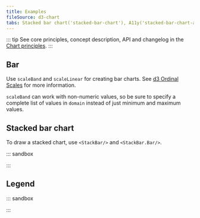 ```yaml
---
title: Examples
fileSource: d3-chart
tabs: Stacked bar chart('stacked-bar-chart'), A11y('stacked-bar-chart-a11y'), API('stacked-bar-chart-api'), Examples('stacked-bar-chart-d3-code'), Changelog('d3-chart-changelog')
---
```


::: tip
See core principles, concept description, API and changelog in the [Chart principles](/data-display/d3-chart/).
:::

## Bar

Use `scaleBand` and `scaleLinear` for creating bar charts. See [d3 Ordinal Scales](https://github.com/d3/d3-scale#ordinal-scales) for more information.

`scaleBand` can work with non-numeric values, so be sure to specify a complete list of values in `domain` instead of just minimum and maximum values.

## Stacked bar chart

To draw a stacked chart, use `<StackBar/>` and `<StackBar.Bar/>`.

::: sandbox

<script lang="tsx">
import React from 'react';
import { Plot, StackBar, YAxis, XAxis, HoverRect, colors } from '@semcore/ui/d3-chart';
import { scaleLinear, scaleBand } from 'd3-scale';
import { Box, Flex } from '@semcore/ui/flex-box';
import { Text } from '@semcore/ui/typography';

export default () => {
  const MARGIN = 40;
  const width = 500;
  const height = 300;

  const xScale = scaleBand()
    .range([MARGIN, width - MARGIN])
    .domain(data.map((d) => d.category))
    .paddingInner(0.4)
    .paddingOuter(0.2);

  const yScale = scaleLinear()
    .range([height - MARGIN, MARGIN])
    .domain([0, 20]);

  return (
    <Plot data={data} scale={[xScale, yScale]} width={width} height={height}>
      <YAxis>
        <YAxis.Ticks />
        <YAxis.Grid />
      </YAxis>
      <XAxis>
        <XAxis.Ticks />
      </XAxis>
      <StackBar x='category'>
        <StackBar.Bar y='stack1' />
        <StackBar.Bar y='stack2' color={colors['blue-02']} />
      </StackBar>
      <HoverRect.Tooltip x='category' wMin={100}>
        {({ xIndex }) => {
          return {
            children: (
              <>
                <HoverRect.Tooltip.Title>{data[xIndex].category}</HoverRect.Tooltip.Title>
                <Flex justifyContent='space-between'>
                  <HoverRect.Tooltip.Dot mr={4}>Stack 1</HoverRect.Tooltip.Dot>
                  <Text bold>{data[xIndex].stack1}</Text>
                </Flex>
                <Flex mt={2} justifyContent='space-between'>
                  <HoverRect.Tooltip.Dot mr={4} color={colors['blue-02']}>
                    Stack 2
                  </HoverRect.Tooltip.Dot>
                  <Text bold>{data[xIndex].stack2}</Text>
                </Flex>
                <Flex mt={2} justifyContent='space-between'>
                  <Box mr={4}>Total</Box>
                  <Text bold>{data[xIndex].stack1 + data[xIndex].stack2}</Text>
                </Flex>
              </>
            ),
          };
        }}
      </HoverRect.Tooltip>
    </Plot>
  );
};

const data = [...Array(5).keys()].map((d, i) => ({
  category: `Category ${i}`,
  stack1: Math.random() * 10,
  stack2: Math.random() * 10,
}));
</script>

:::

## Legend

::: sandbox

<script lang="tsx">
import React from 'react';
import { Plot, StackBar, YAxis, XAxis } from '@semcore/ui/d3-chart';
import { scaleLinear, scaleBand } from 'd3-scale';
import { Flex } from '@semcore/ui/flex-box';
import resolveColor from '@semcore/ui/utils/color';
import Card from '@semcore/ui/card';
import Checkbox from '@semcore/ui/checkbox';

const barColors = {
  stack1: resolveColor('blue-300'),
  stack2: resolveColor('orange-400'),
  stack3: resolveColor('green-200'),
};

export default () => {
  const MARGIN = 30;
  const width = 500;
  const height = 300;

  const xScale = scaleBand()
    .range([MARGIN, width - MARGIN])
    .domain(data.map((d) => d.category))
    .paddingInner(0.4)
    .paddingOuter(0.2);

  const yScale = scaleLinear()
    .range([height - MARGIN, 0])
    .domain([0, 15]);

  const barsList = Object.keys(data[0]).filter((name) => name !== 'category');
  const [displayedBars, setDisplayedBars] = React.useState(
    barsList.reduce((o, key) => ({ ...o, [key]: true }), {}),
  );
  const [opacityBars, setOpacityBars] = React.useState(
    barsList.reduce((o, key) => ({ ...o, [key]: false }), {}),
  );
  const displayedBarsList = React.useMemo(
    () =>
      Object.entries(displayedBars)
        .filter(([, displayed]) => displayed)
        .map(([stack]) => stack),
    [displayedBars],
  );

  const handleMouseEnter = (stack) => () => {
    if (displayedBarsList.includes(stack)) {
      const opacity = { ...opacityBars };

      Object.keys(opacity).forEach((key) => {
        if (key !== stack) {
          opacity[key] = true;
        }
      });

      setOpacityBars({ ...opacity });
    }
  };

  const handleMouseLeave = () => {
    setOpacityBars(barsList.reduce((o, key) => ({ ...o, [key]: false }), {}));
  };

  return (
    <Card w={'550px'}>
      <Card.Header pt={4}> Chart legend</Card.Header>
      <Card.Body tag={Flex} direction='column'>
        <Flex flexWrap w={width} mt={1}>
          {barsList.map((stack) => {
            return (
              <Checkbox
                key={stack}
                theme={barColors[stack]}
                mr={4}
                mb={2}
                onMouseEnter={handleMouseEnter(stack)}
                onMouseLeave={handleMouseLeave}
              >
                <Checkbox.Value
                  checked={displayedBars[stack]}
                  onChange={(checked) =>
                    setDisplayedBars((prevDisplayedBar) => ({
                      ...prevDisplayedBar,
                      [stack]: checked,
                    }))
                  }
                />
                <Checkbox.Text>{stack}</Checkbox.Text>
              </Checkbox>
            );
          })}
        </Flex>
        <Plot data={data} scale={[xScale, yScale]} width={width} height={height}>
          <YAxis>
            <YAxis.Ticks />
            <YAxis.Grid />
          </YAxis>
          <XAxis>
            <XAxis.Ticks />
          </XAxis>
          <StackBar x='category'>
            {displayedBarsList.map((stack) => (
              <StackBar.Bar
                y={stack}
                key={stack}
                color={barColors[stack]}
                transparent={opacityBars[stack]}
              />
            ))}
          </StackBar>
        </Plot>
      </Card.Body>
    </Card>
  );
};

const data = [...Array(5).keys()].map((d, i) => ({
  category: `Category ${i}`,
  stack1: Math.random() * 5,
  stack2: Math.random() * 5,
  stack3: Math.random() * 5,
}));
</script>

:::
